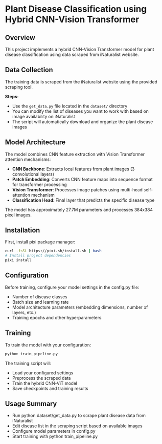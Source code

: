 # Plant Disease Classification using Hybrid CNN-Vision Transformer

## Overview
This project implements a hybrid CNN-Vision Transformer model for plant disease classification using data scraped from iNaturalist website.

## Data Collection
The training data is scraped from the iNaturalist website using the provided scraping tool.

**Steps:**
- Use the `get_data.py` file located in the `dataset/` directory
- You can modify the list of diseases you want to work with based on image availability on iNaturalist
- The script will automatically download and organize the plant disease images

## Model Architecture
The model combines CNN feature extraction with Vision Transformer attention mechanisms:

- **CNN Backbone**: Extracts local features from plant images (3 convolutional layers)
- **Patch Embedding**: Converts CNN feature maps into sequence format for transformer processing
- **Vision Transformer**: Processes image patches using multi-head self-attention mechanism
- **Classification Head**: Final layer that predicts the specific disease type

The model has approximately 27.7M parameters and processes 384x384 pixel images.

## Installation
First, install pixi package manager:
```bash
curl -fsSL https://pixi.sh/install.sh | bash 
# Install project dependencies
pixi install
```
## Configuration
Before training, configure your model settings in the config.py file:

- Number of disease classes
- Batch size and learning rate
- Model architecture parameters (embedding dimensions, number of layers, etc.)
- Training epochs and other hyperparameters

## Training
To train the model with your configuration:
```bash
python train_pipeline.py
```
The training script will:

- Load your configured settings
- Preprocess the scraped data
- Train the hybrid CNN-ViT model
- Save checkpoints and training results

## Usage Summary

- Run python dataset/get_data.py to scrape plant disease data from iNaturalist
- Edit disease list in the scraping script based on available images
- Configure model parameters in config.py
- Start training with python train_pipeline.py


